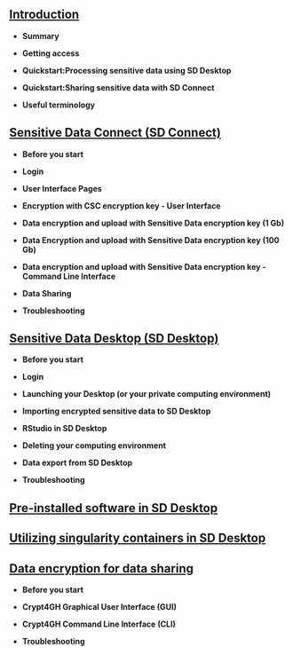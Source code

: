 
## [Introduction](./intro.md)

   
   * **Summary**
   
   * **Getting access**
   
   * **Quickstart:Processing sensitive data using SD Desktop**
   
   * **Quickstart:Sharing sensitive data with SD Connect**
   
   * **Useful terminology**


  
## [Sensitive Data Connect (SD Connect)](./sd_connect.md)
   
 * **Before you start**

 * **Login**
   
 * **User Interface Pages**
 
 * **Encryption with CSC encryption key - User Interface**
   
 * **Data encryption and upload with Sensitive Data encryption key (1 Gb)**
 
 * **Data Encryption and upload with Sensitive Data encryption key (100 Gb)**
 
 * **Data encryption and upload with Sensitive Data encryption key - Command Line Interface**
       
 * **Data Sharing**
 
 * **Troubleshooting**
 

  

## [Sensitive Data Desktop (SD Desktop)](./sd_desktop.md)

  * **Before you start**

  * **Login**

  * **Launching your Desktop (or your private computing environment)**

  * **Importing encrypted sensitive data to SD Desktop**

  * **RStudio in SD Desktop**

  * **Deleting your computing environment**

  * **Data export from SD Desktop**
  
   * **Troubleshooting**
  



## [Pre-installed software in SD Desktop](./pre-installed_software.md)


## [Utilizing singularity containers in SD Desktop](sd-desktop-singularity.md)


## [Data encryption for data sharing](./crypt4gh_client.md )
  
  * **Before you start**

  * **Crypt4GH Graphical User Interface (GUI)**

  * **Crypt4GH Command Line Interface (CLI)**

 * **Troubleshooting**

  

